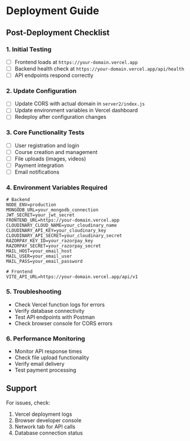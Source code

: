 # Deployment Guide

## Post-Deployment Checklist

### 1. Initial Testing
- [ ] Frontend loads at `https://your-domain.vercel.app`
- [ ] Backend health check at `https://your-domain.vercel.app/api/health`
- [ ] API endpoints respond correctly

### 2. Update Configuration
- [ ] Update CORS with actual domain in `server2/index.js`
- [ ] Update environment variables in Vercel dashboard
- [ ] Redeploy after configuration changes

### 3. Core Functionality Tests
- [ ] User registration and login
- [ ] Course creation and management
- [ ] File uploads (images, videos)
- [ ] Payment integration
- [ ] Email notifications

### 4. Environment Variables Required
```
# Backend
NODE_ENV=production
MONGODB_URL=your_mongodb_connection
JWT_SECRET=your_jwt_secret
FRONTEND_URL=https://your-domain.vercel.app
CLOUDINARY_CLOUD_NAME=your_cloudinary_name
CLOUDINARY_API_KEY=your_cloudinary_key
CLOUDINARY_API_SECRET=your_cloudinary_secret
RAZORPAY_KEY_ID=your_razorpay_key
RAZORPAY_SECRET=your_razorpay_secret
MAIL_HOST=your_email_host
MAIL_USER=your_email_user
MAIL_PASS=your_email_password

# Frontend
VITE_API_URL=https://your-domain.vercel.app/api/v1
```

### 5. Troubleshooting
- Check Vercel function logs for errors
- Verify database connectivity
- Test API endpoints with Postman
- Check browser console for CORS errors

### 6. Performance Monitoring
- Monitor API response times
- Check file upload functionality
- Verify email delivery
- Test payment processing

## Support
For issues, check:
1. Vercel deployment logs
2. Browser developer console
3. Network tab for API calls
4. Database connection status 